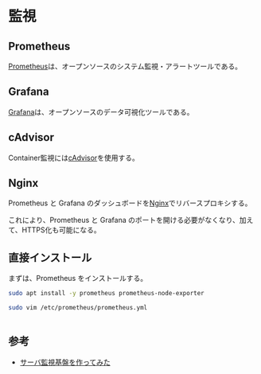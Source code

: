 # 監視

## Prometheus

[Prometheus](https://prometheus.io/)は、オープンソースのシステム監視・アラートツールである。

## Grafana

[Grafana](https://grafana.com/)は、オープンソースのデータ可視化ツールである。

## cAdvisor

Container監視には[cAdvisor](https://github.com/google/cadvisor)を使用する。

## Nginx

Prometheus と Grafana のダッシュボードを[Nginx](https://www.nginx.com/)でリバースプロキシする。

これにより、Prometheus と Grafana のポートを開ける必要がなくなり、加えて、HTTPS化も可能になる。

## 直接インストール

まずは、Prometheus をインストールする。

```bash
sudo apt install -y prometheus prometheus-node-exporter
```

```bash
sudo vim /etc/prometheus/prometheus.yml
```

```yaml

```

## 参考

- [サーバ監視基盤を作ってみた](https://docs.google.com/presentation/d/1T4bIZSqRuCFdDx-76PoSzvD6JZDlH9ZMZguVTr-wqro)
